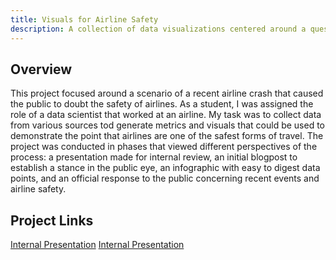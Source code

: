 ```yaml
---
title: Visuals for Airline Safety
description: A collection of data visualizations centered around a question: are airlines safe?
---
```


## Overview
This project focused around a scenario of a recent airline crash that caused the public to doubt the safety of airlines. As a student, I was assigned the role of a data scientist that worked at an airline. My task was to collect data from various sources tod generate metrics and visuals that could be used to demonstrate the point that airlines are one of the safest forms of travel. The project was conducted in phases that viewed different perspectives of the process: a presentation made for internal review, an initial blogpost to establish a stance in the public eye, an infographic with easy to digest data points, and an official response to the public concerning recent events and airline safety. 

## Project Links

[Internal Presentation](../images/air_pdfs/Airline_Metrics.pdf)
<a href="../images/air_pdfs/Airline_Metrics.pdf" target="_blank">Internal Presentation</a>
